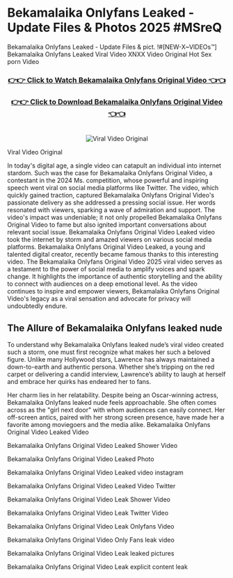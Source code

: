 # Bekamalaika Onlyfans Leaked - Update Files & Photos 2025 #MSreQ

Bekamalaika Onlyfans Leaked - Update Files & pict. !#[NEW-X~VIDEOs™] Bekamalaika Onlyfans Leaked Viral Video XNXX Video Original Hot Sex porn Video
<br>
<div align="center">
<h3><a href="https://links2leaks.com?utm_source=bekamalaika&utm_medium=gitlong" rel="nofollow">👉👉 Click to Watch Bekamalaika Onlyfans Original Video 👈👈</a></h3>
<h3><a href="https://links2leaks.com?utm_source=bekamalaika&utm_medium=gitlong" rel="nofollow">👉👉 Click to Download Bekamalaika Onlyfans Original Video 👈👈</a></h3>
<br>
<a href="https://links2leaks.com?utm_source=bekamalaika&utm_medium=gitlong" rel="nofollow"><img src="https://i.ibb.co/Gkj2r4b/banner.png" alt="Viral Video Original" style="max-width: 100%; display: inline-block;" data-target="animated-image.originalImage"></a>
</div>

Viral Video Original

In today's digital age, a single video can catapult an individual into internet stardom. Such was the case for Bekamalaika Onlyfans Original Video, a contestant in the 2024 Ms. competition, whose powerful and inspiring speech went viral on social media platforms like Twitter.
The video, which quickly gained traction, captured Bekamalaika Onlyfans Original Video's passionate delivery as she addressed a pressing social issue. Her words resonated with viewers, sparking a wave of admiration and support. The video's impact was undeniable; it not only propelled Bekamalaika Onlyfans Original Video to fame but also ignited important conversations about relevant social issue.
Bekamalaika Onlyfans Original Video Leaked video took the internet by storm and amazed viewers on various social media platforms. Bekamalaika Onlyfans Original Video Leaked, a young and talented digital creator, recently became famous thanks to this interesting video.
The Bekamalaika Onlyfans Original Video 2025 viral video serves as a testament to the power of social media to amplify voices and spark change. It highlights the importance of authentic storytelling and the ability to connect with audiences on a deep emotional level. As the video continues to inspire and empower viewers, Bekamalaika Onlyfans Original Video's legacy as a viral sensation and advocate for privacy will undoubtedly endure.

<h2>The Allure of Bekamalaika Onlyfans leaked nude</h2>


To understand why Bekamalaika Onlyfans leaked nude’s viral video created such a storm, one must first recognize what makes her such a beloved figure. Unlike many Hollywood stars, Lawrence has always maintained a down-to-earth and authentic persona. Whether she’s tripping on the red carpet or delivering a candid interview, Lawrence’s ability to laugh at herself and embrace her quirks has endeared her to fans.

Her charm lies in her relatability. Despite being an Oscar-winning actress, Bekamalaika Onlyfans leaked nude feels approachable. She often comes across as the "girl next door" with whom audiences can easily connect. Her off-screen antics, paired with her strong screen presence, have made her a favorite among moviegoers and the media alike.
Bekamalaika Onlyfans Original Video Leaked Video

Bekamalaika Onlyfans Original Video Leaked Shower Video

Bekamalaika Onlyfans Original Video Leaked Photo

Bekamalaika Onlyfans Original Video Leaked video instagram

Bekamalaika Onlyfans Original Video Leaked Video Twitter

Bekamalaika Onlyfans Original Video Leak Shower Video

Bekamalaika Onlyfans Original Video Leak Twitter Video

Bekamalaika Onlyfans Original Video Leak Onlyfans Video

Bekamalaika Onlyfans Original Video Only Fans leak video

Bekamalaika Onlyfans Original Video Leak leaked pictures

Bekamalaika Onlyfans Original Video Leak explicit content leak